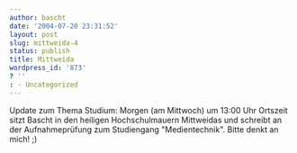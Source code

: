 ```yaml
---
author: bascht
date: '2004-07-20 23:31:52'
layout: post
slug: mittweida-4
status: publish
title: Mittweida
wordpress_id: '873'
? ''
: - Uncategorized
---
```


Update zum Thema Studium: Morgen (am Mittwoch) um 13:00 Uhr
Ortszeit sitzt Bascht in den heiligen Hochschulmauern Mittweidas
und schreibt an der Aufnahmeprüfung zum Studiengang
"Medientechnik". Bitte denkt an mich! ;)


